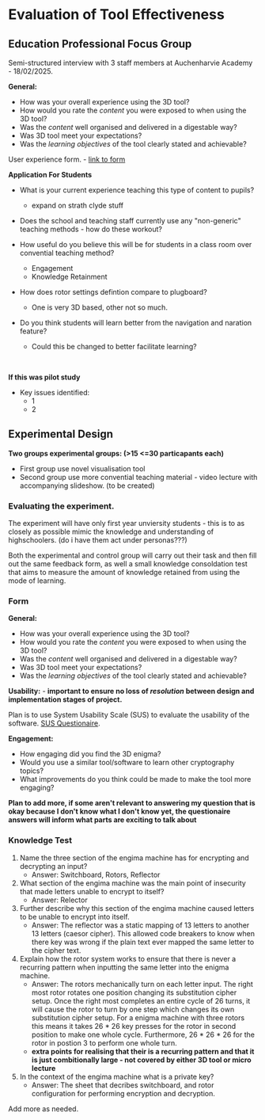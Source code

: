 # Evaluation of Tool Effectiveness

## Education Professional Focus Group

Semi-structured interview with 3 staff members at Auchenharvie Academy - 18/02/2025.

**General:**
- How was your overall experience using the 3D tool?
- How would you rate the *content* you were exposed to when using the 3D tool?
- Was the *content* well organised and delivered in a digestable way?
- Was 3D tool meet your expectations?
- Was the *learning objectives* of the tool clearly stated and achievable?

User experience form. - [link to form](https://forms.office.com/e/ryAWPea0hx)

**Application For Students**
- What is your current experience teaching this type of content to pupils?
    - expand on strath clyde stuff
- Does the school and teaching staff currently use any "non-generic" teaching methods - how do these workout?

- How useful do you believe this will be for students in a class room over convential teaching method?
    - Engagement
    - Knowledge Retainment
- How does rotor settings defintion compare to plugboard?
    - One is very 3D based, other not so much.
- Do you think students will learn better from the navigation and naration feature?
    - Could this be changed to better facilitate learning?

<br>

**If this was pilot study**
- Key issues identified:
    - 1    
    - 2




## Experimental Design


**Two groups experimental groups: (>15 <=30 particapants each)**
- First group use novel visualisation tool
- Second group use more convential teaching material - video lecture with accompanying slideshow. (to be created)

### Evaluating the experiment.
The experiment will have only first year unviersity students - this is to as closely as possible mimic the knowledge and understanding of highschoolers. (do i have them act under personas???)

Both the experimental and control group will carry out their task and then fill out the same feedback form, as well a small knowledge consoldation test that aims to measure the amount of knowledge retained from using the mode of learning.


### Form

**General:**
- How was your overall experience using the 3D tool?
- How would you rate the *content* you were exposed to when using the 3D tool?
- Was the *content* well organised and delivered in a digestable way?
- Was 3D tool meet your expectations?
- Was the *learning objectives* of the tool clearly stated and achievable?

**Usability:** - **important to ensure no loss of *resolution* between design and implementation stages of project.**

Plan is to use System Usability Scale (SUS) to evaluate the usability of the software. [SUS Questionaire](https://blog.uxtweak.com/system-usability-scale/).


**Engagement:**
- How engaging did you find the 3D enigma?
- Would you use a similar tool/software to learn other cryptography topics?
- What improvements do you think could be made to make the tool more engaging?

**Plan to add more, if some aren't relevant to answering my question that is okay because I don't know what I don't know yet, the questionaire answers will inform what parts are exciting to talk about**


### Knowledge Test
1. Name the three section of the engima machine has for encrypting and decrypting an input?
    - Answer: Switchboard, Rotors, Reflector
2. What section of the engima machine was the main point of insecurity that made letters unable to encrypt to itself?
    - Answer: Relector
3. Further describe why this section of the engima machine caused letters to be unable to encrypt into itself.
    - Answer: The reflector was a static mapping of 13 letters to another 13 letters (caesor cipher). This allowed code breakers to know when there key was wrong if the plain text ever mapped the same letter to the cipher text.
4. Explain how the rotor system works to ensure that there is never a recurring pattern when inputting the same letter into the enigma machine.
    - Answer: The rotors mechanically turn on each letter input. The right most rotor rotates one position changing its substitution cipher setup. Once the right most completes an entire cycle of 26 turns, it will cause the rotor to turn by one step which changes its own substitution cipher setup. For a enigma machine with three rotors this means it takes 26 * 26 key presses for the rotor in second position to make one whole cycle. Furthermore, 26 * 26 * 26 for the rotor in postion 3 to perform one whole turn.
    - **extra points for realising that their is a recurring pattern and that it is just combitionally large - not covered by either 3D tool or micro lecture**
5. In the context of the engima machine what is a private key?
    - Answer: The sheet that decribes switchboard, and rotor configuration for performing encryption and decryption.

Add more as needed.